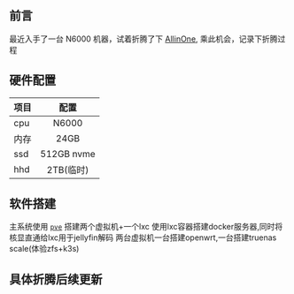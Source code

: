 ## 前言

最近入手了一台 N6000 机器，试着折腾了下 [AllinOne](#前言 "AllinBoom"), 乘此机会，记录下折腾过程

## 硬件配置

|项目|配置|
|:---|:--:|
|cpu|N6000|
|内存|24GB|
|ssd|512GB nvme|
|hhd|2TB(临时)|

## 软件搭建

主系统使用 [`pve`](https://pve.proxmox.com/) 搭建两个虚拟机+一个lxc
使用lxc容器搭建docker服务器,同时将核显直通给lxc用于jellyfin解码
两台虚拟机一台搭建openwrt,一台搭建truenas scale(体验zfs+k3s)

## 具体折腾后续更新
